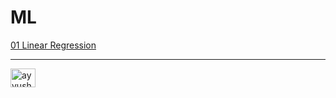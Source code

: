 # ML
<a href="https://github.com/richiebthomas/ML/tree/main/Linear%20Regression">01 Linear Regression</a>
<hr>
<a href="https://instagram.com/ayyushnairr" target="blank"><img align="center" src="https://raw.githubusercontent.com/rahuldkjain/github-profile-readme-generator/master/src/images/icons/Social/instagram.svg" alt="ayyushnairr" height="30" width="40" /></a>

